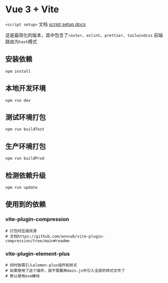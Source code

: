 # Vue 3 + Vite

`<script setup>` 文档 [script setup docs](https://v3.cn.vuejs.org/api/sfc-script-setup.html) 

这是最简化的版本，其中包含了`router`、`eslint`、`prettier`、`tailwindcss`
前端路由为`hash`模式

## 安装依赖

```shell
npm install
```

## 本地开发环境

```shell
npm run dev
```

## 测试环境打包

```shell
npm run buildTest
```

## 生产环境打包

```shell
npm run buildProd
```

## 检测依赖升级

```shell
npm run update
```

## 使用到的依赖

### vite-plugin-compression

```shell
# 打包时压缩资源
# 文档https://github.com/anncwb/vite-plugin-compression/tree/main#readme
```

### vite-plugin-element-plus

```shell
# 同时按需引入elemen-plus组件和样式
# 如果使用了这个插件，就不需要再main.js中引入全部的样式文件了
# 默认使用esm模块
```

